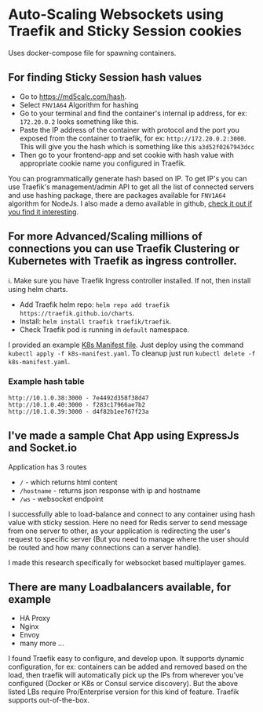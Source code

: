 # Auto-Scaling Websockets using Traefik and Sticky Session cookies

Uses docker-compose file for spawning containers.

## For finding Sticky Session hash values
- Go to https://md5calc.com/hash.
- Select `FNV1A64` Algorithm for hashing
- Go to your terminal and find the container's internal ip address, for ex: `172.20.0.2` looks something like this. 
- Paste the IP address of the container with protocol and the port you exposed from the container to traefik, for ex: `http://172.20.0.2:3000`. This will give you the hash which is something like this `a3d52f0267943dcc`
- Then go to your frontend-app and set cookie with hash value with appropriate cookie name you configured in Traefik.


You can programmatically generate hash based on IP. To get IP's you can use Traefik's management/admin API to get all the list of connected servers and use hashing package, there are packages available for `FNV1A64` algorithm for NodeJs. I also made a demo available in github, [check it out if you find it interesting](https://github.com/07prajwal2000/High-Availability-With-Kubernetes/blob/main/traefik-hash-finder-node/index.js).

## For more Advanced/Scaling millions of connections you can use Traefik Clustering or Kubernetes with Traefik as ingress controller.
ℹ️. Make sure you have Traefik Ingress controller installed. If not, then install using helm charts. 
- Add Traefik helm repo: `helm repo add traefik https://traefik.github.io/charts`.
- Install: `helm install traefik traefik/traefik`.
- Check Traefik pod is running in `default` namespace.

I provided an example [K8s Manifest file](./k8s-manifest.yaml). Just deploy using the command `kubectl apply -f k8s-manifest.yaml`. To cleanup just run `kubectl delete -f k8s-manifest.yaml`.

### Example hash table
```text
http://10.1.0.38:3000 - 7e4492d358f38d47
http://10.1.0.40:3000 - f283c17966ae7b2
http://10.1.0.39:3000 - d4f82b1ee767f23a
```

## I've made a sample Chat App using ExpressJs and Socket.io
Application has 3 routes
- `/` - which returns html content
- `/hostname` - returns json response with ip and hostname
- `/ws` - websocket endpoint

I successfully able to load-balance and connect to any container using hash value with sticky session. Here no need for Redis server to send message from one server to other, as your application is redirecting the user's request to specific server (But you need to manage where the user should be routed and how many connections can a server handle).

I made this research specifically for websocket based multiplayer games.

## There are many Loadbalancers available, for example
- HA Proxy
- Nginx
- Envoy
- many more ...

I found Traefik easy to configure, and develop upon. It supports dynamic configuration, for ex: containers can be added and removed based on the load, then traefik will automatically pick up the IPs from wherever you've configured (Docker or K8s or Consul service discovery). But the above listed LBs require Pro/Enterprise version for this kind of feature. Traefik supports out-of-the-box.